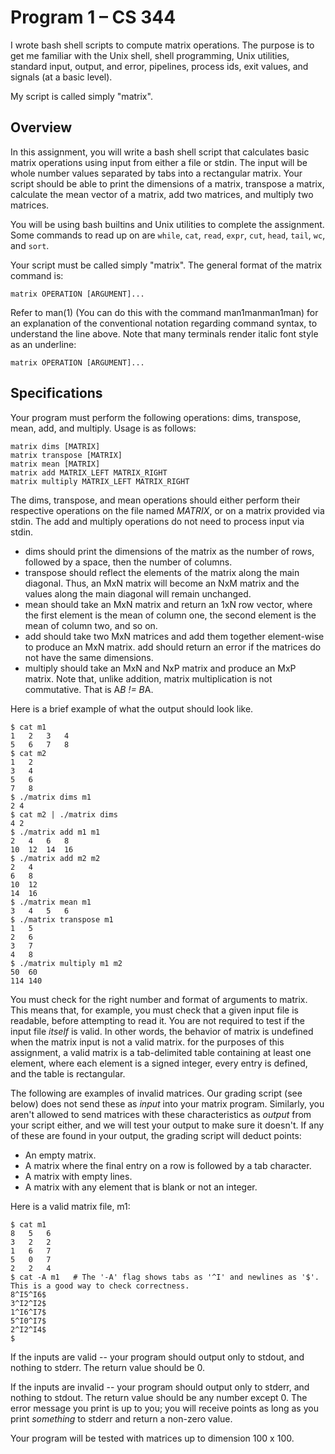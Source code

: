 # Program 1 – CS 344

I wrote bash shell scripts to compute matrix operations. The purpose is to get me familiar with the Unix shell, shell programming, Unix utilities, standard input, output, and error, pipelines, process ids, exit values, and signals (at a basic level).

My script is called simply "matrix".

## Overview

In this assignment, you will write a bash shell script that calculates basic matrix operations using input from either a file or stdin. The input will be whole number values separated by tabs into a rectangular matrix. Your script should be able to print the dimensions of a matrix, transpose a matrix, calculate the mean vector of a matrix, add two matrices, and multiply two matrices.

You will be using bash builtins and Unix utilities to complete the assignment. Some commands to read up on are `while`, `cat`, `read`, `expr`, `cut`, `head`, `tail`, `wc`, and `sort`.

Your script must be called simply "matrix". The general format of the matrix command is:

```
matrix OPERATION [ARGUMENT]...
```

Refer to man(1) (You can do this with the command man1manman1man) for an explanation of the conventional notation regarding command syntax, to understand the line above. Note that many terminals render italic font style as an underline:

```
matrix OPERATION [ARGUMENT]...
```

## Specifications

Your program must perform the following operations: dims, transpose, mean, add, and multiply. Usage is as follows:

```
matrix dims [MATRIX]
matrix transpose [MATRIX]
matrix mean [MATRIX]
matrix add MATRIX_LEFT MATRIX_RIGHT
matrix multiply MATRIX_LEFT MATRIX_RIGHT
```

The dims, transpose, and mean operations should either perform their respective operations on the file named *MATRIX*, or on a matrix provided via stdin. The add and multiply operations do not need to process input via stdin.

- dims should print the dimensions of the matrix as the number of rows, followed by a space, then the number of columns.
- transpose should reflect the elements of the matrix along the main diagonal. Thus, an MxN matrix will become an NxM matrix and the values along the main diagonal will remain unchanged.
- mean should take an MxN matrix and return an 1xN row vector, where the first element is the mean of column one, the second element is the mean of column two, and so on.
- add should take two MxN matrices and add them together element-wise to produce an MxN matrix. add should return an error if the matrices do not have the same dimensions.
- multiply should take an MxN and NxP matrix and produce an MxP matrix. Note that, unlike addition, matrix multiplication is not commutative. That is A*B != B*A.

Here is a brief example of what the output should look like.

```
$ cat m1
1	2	3	4
5	6	7	8
$ cat m2
1	2
3	4
5	6
7	8
$ ./matrix dims m1
2 4
$ cat m2 | ./matrix dims
4 2
$ ./matrix add m1 m1
2	4	6	8
10	12	14	16
$ ./matrix add m2 m2
2	4
6	8
10	12
14	16
$ ./matrix mean m1
3	4	5	6
$ ./matrix transpose m1
1	5
2	6
3	7
4	8
$ ./matrix multiply m1 m2
50	60
114	140
```

You must check for the right number and format of arguments to matrix. This means that, for example, you must check that a given input file is readable, before attempting to read it. You are not required to test if the input file *itself* is valid. In other words, the behavior of matrix is undefined when the matrix input is not a valid matrix. for the purposes of this assignment, a valid matrix is a tab-delimited table containing at least one element, where each element is a signed integer, every entry is defined, and the table is rectangular.

The following are examples of invalid matrices. Our grading script (see below) does not send these as *input* into your matrix program. Similarly, you aren't allowed to send matrices with these characteristics as *output* from your script either, and we will test your output to make sure it doesn't. If any of these are found in your output, the grading script will deduct points:

- An empty matrix.
- A matrix where the final entry on a row is followed by a tab character.
- A matrix with empty lines.
- A matrix with any element that is blank or not an integer.

Here is a valid matrix file, m1:

```
$ cat m1
8	5	6
3	2	2
1	6	7
5	0	7
2	2	4
$ cat -A m1   # The '-A' flag shows tabs as '^I' and newlines as '$'. This is a good way to check correctness.
8^I5^I6$
3^I2^I2$
1^I6^I7$
5^I0^I7$
2^I2^I4$
$ 
```

If the inputs are valid -- your program should output only to stdout, and nothing to stderr. The return value should be 0.

If the inputs are invalid -- your program should output only to stderr, and nothing to stdout. The return value should be any number except 0. The error message you print is up to you; you will receive points as long as you print *something* to stderr and return a non-zero value.

Your program will be tested with matrices up to dimension 100 x 100.